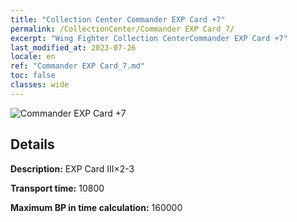 ```yaml
---
title: "Collection Center Commander EXP Card +7"
permalink: /CollectionCenter/Commander EXP Card_7/
excerpt: "Wing Fighter Collection CenterCommander EXP Card +7"
last_modified_at: 2023-07-26
locale: en
ref: "Commander EXP Card_7.md"
toc: false
classes: wide
---
```



![Commander EXP Card +7](/images/cc/CC_Pilot_EXP_Card_5.png)

## Details

  **Description:** EXP Card III×2-3

  **Transport time:** 10800

  **Maximum BP in time calculation:** 160000

